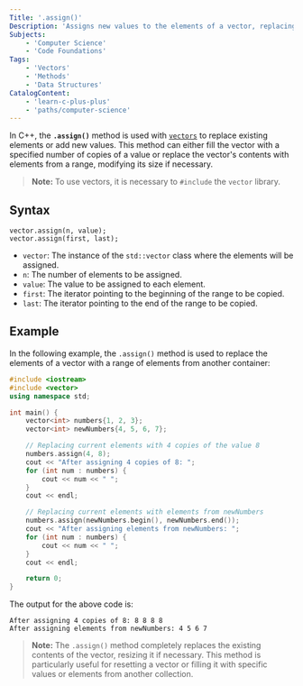 ```yaml
---
Title: '.assign()'
Description: 'Assigns new values to the elements of a vector, replacing its current contents.'
Subjects:
    - 'Computer Science'
    - 'Code Foundations'
Tags:
    - 'Vectors'
    - 'Methods'
    - 'Data Structures'
CatalogContent:
    - 'learn-c-plus-plus'
    - 'paths/computer-science'
---
```


In C++, the **`.assign()`** method is used with [`vectors`](https://www.codecademy.com/resources/docs/cpp/vectors) to replace existing elements or add new values. This method can either fill the vector with a specified number of copies of a value or replace the vector's contents with elements from a range, modifying its size if necessary.

> **Note:** To use vectors, it is necessary to `#include` the `vector` library.

## Syntax

```pseudo
vector.assign(n, value);
vector.assign(first, last);
```

- `vector`: The instance of the `std::vector` class where the elements will be assigned.
- `n`: The number of elements to be assigned.
- `value`: The value to be assigned to each element.
- `first`: The iterator pointing to the beginning of the range to be copied.
- `last`: The iterator pointing to the end of the range to be copied.

## Example

In the following example, the `.assign()` method is used to replace the elements of a vector with a range of elements from another container:

```cpp
#include <iostream>
#include <vector>
using namespace std;

int main() {
    vector<int> numbers{1, 2, 3};
    vector<int> newNumbers{4, 5, 6, 7};

    // Replacing current elements with 4 copies of the value 8
    numbers.assign(4, 8);
    cout << "After assigning 4 copies of 8: ";
    for (int num : numbers) {
        cout << num << " ";
    }
    cout << endl;

    // Replacing current elements with elements from newNumbers
    numbers.assign(newNumbers.begin(), newNumbers.end());
    cout << "After assigning elements from newNumbers: ";
    for (int num : numbers) {
        cout << num << " ";
    }
    cout << endl;

    return 0;
}
```

The output for the above code is:

```shell
After assigning 4 copies of 8: 8 8 8 8  
After assigning elements from newNumbers: 4 5 6 7 
```

> **Note:** The `.assign()` method completely replaces the existing contents of the vector, resizing it if necessary. This method is particularly useful for resetting a vector or filling it with specific values or elements from another collection.